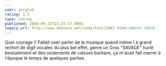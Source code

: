 ```yaml
---
user: zorglub
rating: 1.5
type: rating
published: 2008-09-25T22:25:17.000Z
legacy_url: http://www.emunova.net/veda/test/2907.htm#comment-10036
---
```

Quel courage !! Fallait oser parler de la musique quand même ! à grand renfort de digit vocales du plus bel effet, genre un Gros "SAVAGE" hurlé bestialement et des roulements de caisses barbare, ça m'avait fait marrer à l'époque le temps de quelques parties.